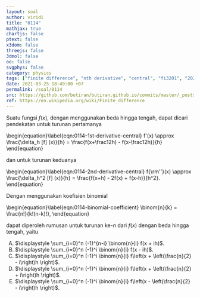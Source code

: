 ```yaml
---
layout: soal
author: viridi
title: "0114"
mathjax: true
chartjs: false
ptext: false
x3dom: false
threejs: false
3dmol: false
oo: false
svgphys: false
category: physics
tags: ["finite difference", "nth derivative", "central", "fi3201", "2020-1"]
date: 2021-03-25 18:49:00 +07
permalink: /soal/0114
src: https://github.com/butiran/butiran.github.io/commits/master/_posts/soal/11/2021-03-25-finite-difference-nth-derivative-c.md
ref: https://en.wikipedia.org/wiki/Finite_difference
---
```

Suatu fungsi $f(x)$, dengan menggunakan beda hingga tengah, dapat dicari pendekatan untuk turunan pertamanya

\begin{equation}\label{eqn:0114-1st-derivative-central}
f'(x) \approx \frac{\delta_h [f] (x)}{h} = \frac{f(x+\frac12h) - f(x-\frac12h)}{h}
\end{equation}

dan untuk turunan keduanya

\begin{equation}\label{eqn:0114-2nd-derivative-central}
f{\rm''}(x) \approx \frac{\delta_h^2 [f] (x)}{h} = \frac{f(x+h) - 2f(x) + f(x-h)}{h^2}.
\end{equation}

Dengan menggunakan koefisien binomial

\begin{equation}\label{eqn:0114-binomial-coefficient}
\binom{n}{k} = \frac{n!}{k!(n-k)!},
\end{equation}

dapat diperoleh rumusan untuk turunan ke-$n$ dari $f(x)$ dengan beda hingga tengah, yaitu

<ol type="A">
<li> $\displaystyle \sum_{i=0}^n (-1)^{n-i} \binom{n}{i} f(x + ih)$.
<li> $\displaystyle \sum_{i=0}^n (-1)^i \binom{n}{i} f(x - ih)$.
<li> $\displaystyle \sum_{i=0}^n (-1)^i \binom{n}{i} f\left(x + \left(\frac{n}{2} - i\right)h \right)$.
<li> $\displaystyle \sum_{i=0}^n (-1)^i \binom{n}{i} f\left(x + \left(\frac{n}{2} + i\right)h \right)$.
<li> $\displaystyle \sum_{i=0}^n (-1)^i \binom{n}{i} f\left(x - \left(\frac{n}{2} - i\right)h \right)$.
